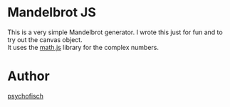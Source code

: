 # Mandelbrot JS
This is a very simple Mandelbrot generator. I wrote this just for fun and to try out the canvas object.  
It uses the [math.js](http://mathjs.org/) library for the complex numbers.

# Author
[psychofisch](https://twitter.com/psychofish_ "Twitter")
